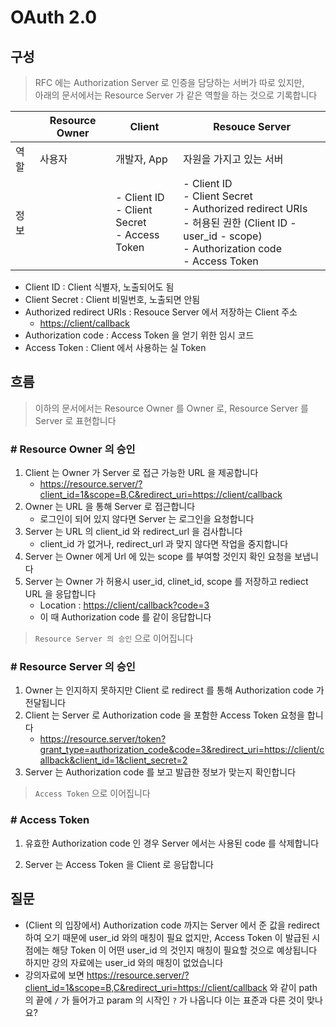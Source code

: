 # OAuth 2.0

## 구성

> RFC 에는 Authorization Server 로 인증을 담당하는 서버가 따로 있지만,  
> 아래의 문서에서는 Resource Server 가 같은 역할을 하는 것으로 기록합니다

|     | Resource Owner | Client                                               | Resouce Server                                                                                                                                             |
| --- | -------------- | ---------------------------------------------------- | ---------------------------------------------------------------------------------------------------------------------------------------------------------- |
| 역할  | 사용자            | 개발자, App                                             | 자원을 가지고 있는 서버                                                                                                                                              |
| 정보  |                | - Client ID <br> - Client Secret <br> - Access Token | - Client ID <br> - Client Secret <br> - Authorized redirect URIs <br> - 허용된 권한 (Client ID - user_id - scope) <br> - Authorization code <br> - Access Token |

- Client ID : Client 식별자, 노출되어도 됨
- Client Secret : Client 비밀번호, 노출되면 안됨
- Authorized redirect URIs : Resouce Server 에서 저장하는 Client 주소
  - <https://client/callback>
- Authorization code : Access Token 을 얻기 위한 임시 코드
- Access Token : Client 에서 사용하는 실 Token

## 흐름

> 이하의 문서에서는 Resource Owner 를 Owner 로, Resource Server 를 Server 로 표현합니다

### # Resource Owner 의 승인

1. Client 는 Owner 가 Server 로 접근 가능한 URL 을 제공합니다
    - <https://resource.server/?client_id=1&scope=B,C&redirect_uri=https://client/callback>
2. Owner 는 URL 을 통해 Server 로 접근합니다
   - 로그인이 되어 있지 않다면 Server 는 로그인을 요청합니다
3. Server 는 URL 의 client_id 와 redirect_url 을 검사합니다
   - client_id 가 없거나, redirect_url 과 맞지 않다면 작업을 중지합니다
4. Server 는 Owner 에게 Url 에 있는 scope 를 부여할 것인지 확인 요청을 보냅니다
5. Server 는 Owner 가 허용시 user_id, clinet_id, scope 를 저장하고 rediect URL 을 응답합니다
   - Location : <https://client/callback?code=3>
   - 이 때 Authorization code 를 같이 응답합니다

> `Resource Server 의 승인` 으로 이어집니다

### # Resource Server 의 승인

1. Owner 는 인지하지 못하지만 Client 로 redirect 를 통해 Authorization code 가 전달됩니다
2. Client 는 Server 로 Authorization code 을 포함한 Access Token 요청을 합니다
    - <https://resource.server/token?grant_type=authorization_code&code=3&redirect_uri=https://client/callback&client_id=1&client_secret=2>
3. Server 는 Authorization code 를 보고 발급한 정보가 맞는지 확인합니다

> `Access Token` 으로 이어집니다

### # Access Token

1. 유효한 Authorization code 인 경우 Server 에서는 사용된 code 를 삭제합니다

2. Server 는 Access Token 을 Client 로 응답합니다

## 질문

- (Client 의 입장에서) Authorization code 까지는 Server 에서 준 값을 redirect 하여 오기 때문에 user_id 와의 매칭이 필요 없지만, Access Token 이 발급된 시점에는 해당 Token 이 어떤 user_id 의 것인지 매칭이 필요할 것으로 예상됩니다  
하지만 강의 자료에는 user_id 와의 매칭이 없었습니다
- 강의자료에 보면 <https://resource.server/?client_id=1&scope=B,C&redirect_uri=https://client/callback> 와 같이 path 의 끝에 `/` 가 들어가고 param 의 시작인 `?` 가 나옵니다
이는 표준과 다른 것이 맞나요?
